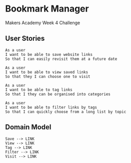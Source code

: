 # Bookmark Manager
Makers Academy Week 4 Challenge
## User Stories
~~~
As a user
I want to be able to save website links
So that I can easily revisit them at a future date

As a user
I want to be able to view saved links
So that they I can choose one to visit

As a user
I want to be able to tag links
So that I they can be organised into categories

As a user
I want to be able to filter links by tags
So that I can quickly choose from a long list by topic
~~~

## Domain Model
~~~
Save --> LINK
View --> LINK
Tag --> LINK
Filter --> LINK
Visit --> LINK
~~~
